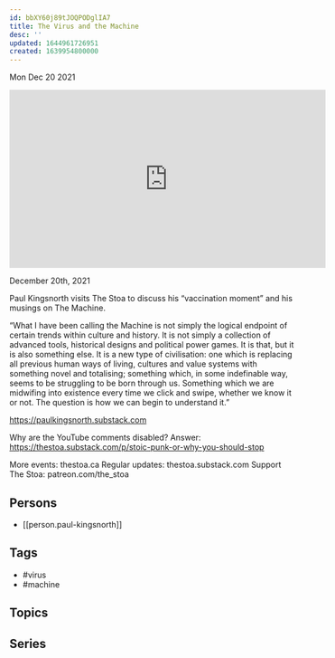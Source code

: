 ```yaml
---
id: bbXY60j89tJOQPODglIA7
title: The Virus and the Machine
desc: ''
updated: 1644961726951
created: 1639954800000
---
```





Mon Dec 20 2021

<iframe width="560" height="315" src="https://www.youtube.com/embed/NmvQPsFnvA8" title="The Virus and the Machine w/ Paul Kingsnorth" frameborder="0" allow="accelerometer; autoplay; clipboard-write; encrypted-media; gyroscope; picture-in-picture" allowfullscreen ></iframe>

December 20th, 2021

Paul Kingsnorth visits The Stoa to discuss his “vaccination moment” and his musings on The Machine.

“What I have been calling the Machine is not simply the logical endpoint of certain trends within culture and history. It is not simply a collection of advanced tools, historical designs and political power games. It is that, but it is also something else. It is a new type of civilisation: one which is replacing all previous human ways of living, cultures and value systems with something novel and totalising; something which, in some indefinable way, seems to be struggling to be born through us. Something which we are midwifing into existence every time we click and swipe, whether we know it or not. The question is how we can begin to understand it.”

https://paulkingsnorth.substack.com

Why are the YouTube comments disabled? Answer: https://thestoa.substack.com/p/stoic-punk-or-why-you-should-stop

More events: thestoa.ca
Regular updates: thestoa.substack.com
Support The Stoa: patreon.com/the_stoa

## Persons

- [[person.paul-kingsnorth]]

## Tags

- #virus
- #machine

## Topics



## Series



